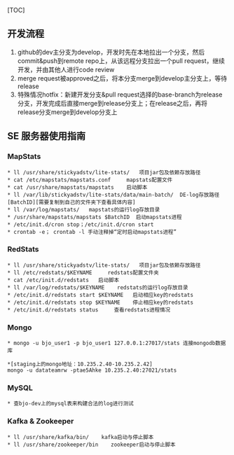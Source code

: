 [TOC]



## 开发流程

1. github的dev主分支为develop，开发时先在本地拉出一个分支，然后commit&push到remote repo上，从该远程分支拉出一个pull request，继续开发，并由其他人进行code review
2. merge request被approved之后，将本分支merge到develop主分支上，等待release
3. 特殊情况hotfix：新建开发分支&pull request选择的base-branch为release分支，开发完成后直接merge到release分支上；在release之后，再将release分支merge到develop分支上

## SE 服务器使用指南

### MapStats

```
* ll /usr/share/stickyadstv/lite-stats/   项目jar包及依赖存放路径
* cat /etc/mapstats/mapstats.conf     mapstats配置文件
* cat /usr/share/mapstats/mapstats    启动脚本
* ll /var/lib/stickyadstv/lite-stats/data/main-batch/  DE-log存放路径 [BatchID][需要复制到自己的文件夹下查看具体内容]
* ll /var/log/mapstats/   mapstats的运行log存放目录
* /usr/share/mapstats/mapstats $BatchID  启动mapstats进程
* /etc/init.d/cron stop；/etc/init.d/cron start
* crontab -e； crontab -l 手动注释掉“定时启动mapstats进程”
```

### RedStats

```
* ll /usr/share/stickyadstv/lite-stats/   项目jar包及依赖存放路径
* ll /etc/redstats/$KEYNAME     redstats配置文件夹
* cat /etc/init.d/redstats   启动脚本
* ll /var/log/redstats/$KEYNAME    redstats的运行log存放目录
* /etc/init.d/redstats start $KEYNAME   启动相应key的redstats
* /etc/init.d/redstats stop $KEYNAME    停止相应key的redstats
* /etc/init.d/redstats status     查看redstats进程情况
```

### Mongo

```
* mongo -u bjo_user1 -p bjo_user1 127.0.0.1:27017/stats 连接mongodb数据库

*[staging上的mongo地址：10.235.2.40-10.235.2.42]
mongo -u datateamrw -ptae5Ahke 10.235.2.40:27021/stats
```

### MySQL

```
* 查bjo-dev上的mysql表来构建合法的log进行测试
```

### Kafka & Zookeeper

```
* ll /usr/share/kafka/bin/    kafka启动与停止脚本
* ll /usr/share/zookeeper/bin    zookeeper启动与停止脚本
```





